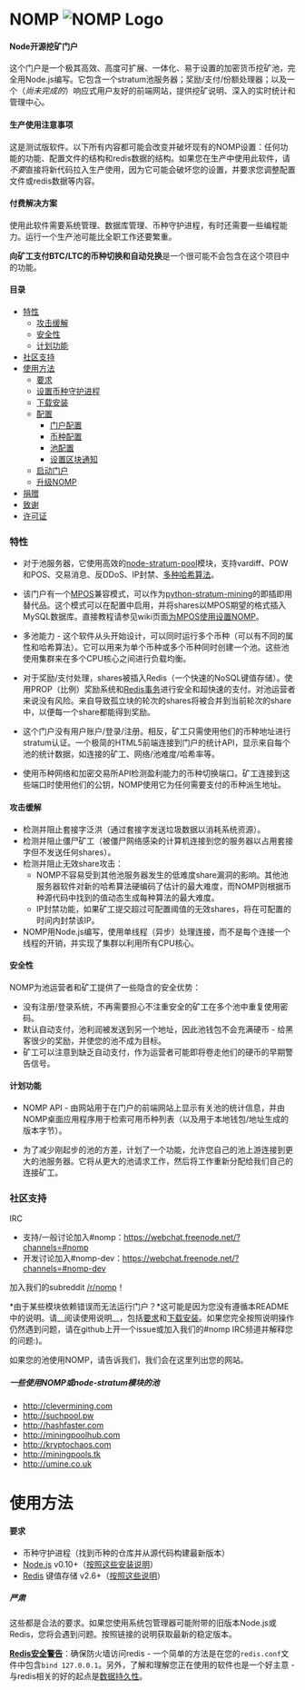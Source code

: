 # NOMP ![NOMP Logo](http://zone117x.github.io/node-open-mining-portal/logo.svg "NOMP Logo")

#### Node开源挖矿门户

这个门户是一个极其高效、高度可扩展、一体化、易于设置的加密货币挖矿池，完全用Node.js编写。它包含一个stratum池服务器；奖励/支付/份额处理器；以及一个（*尚未完成的*）响应式用户友好的前端网站，提供挖矿说明、深入的实时统计和管理中心。

#### 生产使用注意事项

这是测试版软件。以下所有内容都可能会改变并破坏现有的NOMP设置：任何功能的功能、配置文件的结构和redis数据的结构。如果您在生产中使用此软件，请*不要*直接将新代码拉入生产使用，因为它可能会破坏您的设置，并要求您调整配置文件或redis数据等内容。

#### 付费解决方案

使用此软件需要系统管理、数据库管理、币种守护进程，有时还需要一些编程能力。运行一个生产池可能比全职工作还要繁重。

**向矿工支付BTC/LTC的币种切换和自动兑换**是一个很可能不会包含在这个项目中的功能。

#### 目录

* [特性](#特性)
  * [攻击缓解](#攻击缓解)
  * [安全性](#安全性)
  * [计划功能](#计划功能)
* [社区支持](#社区支持)
* [使用方法](#使用方法)
  * [要求](#要求)
  * [设置币种守护进程](#0-设置币种守护进程)
  * [下载安装](#1-下载安装)
  * [配置](#2-配置)
    * [门户配置](#门户配置)
    * [币种配置](#币种配置)
    * [池配置](#池配置)
    * [设置区块通知](#可选推荐-设置区块通知)
  * [启动门户](#3-启动门户)
  * [升级NOMP](#升级nomp)
* [捐赠](#捐赠)
* [致谢](#致谢)
* [许可证](#许可证)

### 特性

* 对于池服务器，它使用高效的[node-stratum-pool](//github.com/zone117x/node-stratum-pool)模块，支持vardiff、POW和POS、交易消息、反DDoS、IP封禁、[多种哈希算法](//github.com/zone117x/node-stratum-pool#hashing-algorithms-supported)。

* 该门户有一个[MPOS](//github.com/MPOS/php-mpos)兼容模式，可以作为[python-stratum-mining](//github.com/Crypto-Expert/stratum-mining)的即插即用替代品。这个模式可以在配置中启用，并将shares以MPOS期望的格式插入MySQL数据库。直接教程请参见wiki页面[为MPOS使用设置NOMP](//github.com/zone117x/node-open-mining-portal/wiki/Setting-up-NOMP-for-MPOS-usage)。

* 多池能力 - 这个软件从头开始设计，可以同时运行多个币种（可以有不同的属性和哈希算法）。它可以用来为单个币种或多个币种同时创建一个池。这些池使用集群来在多个CPU核心之间进行负载均衡。

* 对于奖励/支付处理，shares被插入Redis（一个快速的NoSQL键值存储）。使用PROP（比例）奖励系统和[Redis事务](http://redis.io/topics/transactions)进行安全和超快速的支付。对池运营者来说没有风险。来自导致孤立块的轮次的shares将被合并到当前轮次的share中，以便每一个share都能得到奖励。

* 这个门户没有用户账户/登录/注册。相反，矿工只需使用他们的币种地址进行stratum认证。一个极简的HTML5前端连接到门户的统计API，显示来自每个池的统计数据，如连接的矿工、网络/池难度/哈希率等。

* 使用币种网络和加密交易所API检测盈利能力的币种切换端口。矿工连接到这些端口时使用他们的公钥，NOMP使用它为任何需要支付的币种派生地址。

#### 攻击缓解

* 检测并阻止套接字泛洪（通过套接字发送垃圾数据以消耗系统资源）。
* 检测并阻止僵尸矿工（被僵尸网络感染的计算机连接到您的服务器以占用套接字但不发送任何shares）。
* 检测并阻止无效share攻击：
  * NOMP不容易受到其他池服务器发生的低难度share漏洞的影响。其他池服务器软件对新的哈希算法硬编码了估计的最大难度，而NOMP则根据币种源代码中找到的值动态生成每种算法的最大难度。
  * IP封禁功能，如果矿工提交超过可配置阈值的无效shares，将在可配置的时间内封禁该IP。
* NOMP用Node.js编写，使用单线程（异步）处理连接，而不是每个连接一个线程的开销，并实现了集群以利用所有CPU核心。

#### 安全性

NOMP为池运营者和矿工提供了一些隐含的安全优势：

* 没有注册/登录系统，不再需要担心不注重安全的矿工在多个池中重复使用密码。
* 默认自动支付，池利润被发送到另一个地址，因此池钱包不会充满硬币 - 给黑客很少的奖励，并使您的池不成为目标。
* 矿工可以注意到缺乏自动支付，作为运营者可能即将卷走他们的硬币的早期警告信号。

#### 计划功能

* NOMP API - 由网站用于在门户的前端网站上显示有关池的统计信息，并由NOMP桌面应用程序用于检索可用币种列表（以及用于本地钱包/地址生成的版本字节）。

* 为了减少刚起步的池的方差，计划了一个功能，允许您自己的池上游连接到更大的池服务器。它将从更大的池请求工作，然后将工作重新分配给我们自己的连接矿工。

### 社区支持

IRC

* 支持/一般讨论加入#nomp：<https://webchat.freenode.net/?channels=#nomp>
* 开发讨论加入#nomp-dev：<https://webchat.freenode.net/?channels=#nomp-dev>

加入我们的subreddit [/r/nomp](http://reddit.com/r/nomp)！

*由于某些模块依赖错误而无法运行门户？*这可能是因为您没有遵循本README中的说明。请__阅读使用说明__，包括[要求](#要求)和[下载安装](#1-下载安装)。如果您完全按照说明操作仍然遇到问题，请在github上开一个issue或加入我们的#nomp IRC频道并解释您的问题:)。

如果您的池使用NOMP，请告诉我们，我们会在这里列出您的网站。

##### 一些使用NOMP或node-stratum模块的池

* <http://clevermining.com>
* <http://suchpool.pw>
* <http://hashfaster.com>
* <http://miningpoolhub.com>
* <http://kryptochaos.com>
* <http://miningpools.tk>
* <http://umine.co.uk>

使用方法
=====

#### 要求

* 币种守护进程（找到币种的仓库并从源代码构建最新版本）
* [Node.js](http://nodejs.org/) v0.10+（[按照这些安装说明](https://github.com/joyent/node/wiki/Installing-Node.js-via-package-manager)）
* [Redis](http://redis.io/) 键值存储 v2.6+（[按照这些说明](http://redis.io/topics/quickstart)）

##### 严肃

这些都是合法的要求。如果您使用系统包管理器可能附带的旧版本Node.js或Redis，您将会遇到问题。按照链接的说明获取最新的稳定版本。

[**Redis安全警告**](http://redis.io/topics/security)：确保防火墙访问redis - 一个简单的方法是在您的`redis.conf`文件中包含`bind 127.0.0.1`。另外，了解和理解您正在使用的软件也是一个好主意 - 与redis相关的好的起点是[数据持久性](http://redis.io/topics/persistence)。
